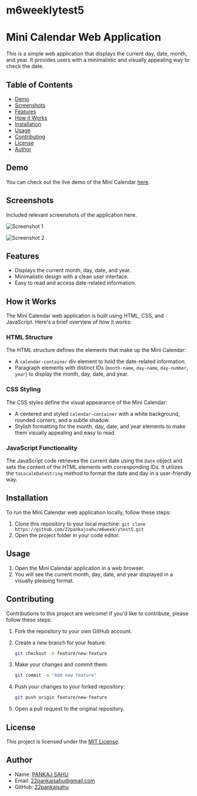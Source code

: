 # m6weeklytest5

# Mini Calendar Web Application

This is a simple web application that displays the current day, date, month, and year. It provides users with a minimalistic and visually appealing way to check the date.

## Table of Contents

- [Demo](#demo)
- [Screenshots](#screenshots)
- [Features](#features)
- [How it Works](#how-it-works)
- [Installation](#installation)
- [Usage](#usage)
- [Contributing](#contributing)
- [License](#license)
- [Author](#author)

## Demo

You can check out the live demo of the Mini Calendar [here](https://22pankajsahu.github.io/m6weeklytest5/).

## Screenshots

Included relevant screenshots of the application here.

![Screenshot 1](https://github.com/22pankajsahu/m6Day13HomeWorkChallenge/assets/135128502/a7ff0750-982f-4701-9512-64570f8cc4aa)

![Screenshot 2](https://github.com/22pankajsahu/m6Day13HomeWorkChallenge/assets/135128502/49258dbb-9052-44bf-b75a-eec3d7a74974)

## Features

- Displays the current month, day, date, and year.
- Minimalistic design with a clean user interface.
- Easy to read and access date-related information.

## How it Works

The Mini Calendar web application is built using HTML, CSS, and JavaScript. Here's a brief overview of how it works:

### HTML Structure

The HTML structure defines the elements that make up the Mini Calendar:

- A `calendar-container` div element to hold the date-related information.
- Paragraph elements with distinct IDs (`month-name`, `day-name`, `day-number`, `year`) to display the month, day, date, and year.

### CSS Styling

The CSS styles define the visual appearance of the Mini Calendar:

- A centered and styled `calendar-container` with a white background, rounded corners, and a subtle shadow.
- Stylish formatting for the month, day, date, and year elements to make them visually appealing and easy to read.

### JavaScript Functionality

The JavaScript code retrieves the current date using the `Date` object and sets the content of the HTML elements with corresponding IDs. It utilizes the `toLocaleDateString` method to format the date and day in a user-friendly way.

## Installation

To run the Mini Calendar web application locally, follow these steps:

1. Clone this repository to your local machine: `git clone https://github.com/22pankajsahu/m6weeklytest5.git`
2. Open the project folder in your code editor.

## Usage

1. Open the Mini Calendar application in a web browser.
2. You will see the current month, day, date, and year displayed in a visually pleasing format.

## Contributing

Contributions to this project are welcome! If you'd like to contribute, please follow these steps:

1. Fork the repository to your own GitHub account.

2. Create a new branch for your feature:

   ```bash
   git checkout -b feature/new-feature
   ```

3. Make your changes and commit them:

   ```bash
   git commit -m "Add new feature"
   ```

4. Push your changes to your forked repository:

   ```bash
   git push origin feature/new-feature
   ```

5. Open a pull request to the original repository.

## License

This project is licensed under the [MIT License](LICENSE).

## Author

- Name: [PANKAJ SAHU](https://linkedin.com/in/22pankajsahu)
- Email: [22pankajsahu@gmail.com](mailto:22pankajsahu@gmail.com)
- GitHub: [22pankajsahu](https://github.com/22pankajsahu)

